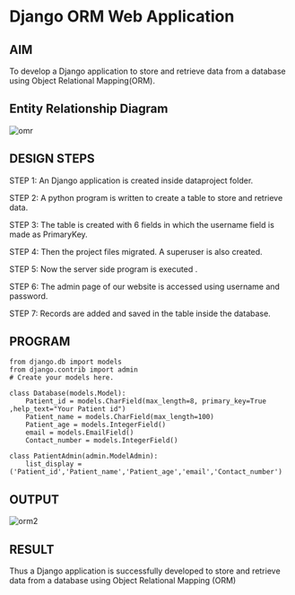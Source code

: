 # Django ORM Web Application

## AIM
To develop a Django application to store and retrieve data from a database using Object Relational Mapping(ORM).

## Entity Relationship Diagram
![omr](https://user-images.githubusercontent.com/119389139/214039397-d3a85cd1-2986-44e3-a350-4b6f15dfca0f.jpg)


## DESIGN STEPS
STEP 1:
An Django application is created inside dataproject folder.

STEP 2:
A python program is written to create a table to store and retrieve data.

STEP 3:
The table is created with 6 fields in which the username field is made as PrimaryKey.

STEP 4:
Then the project files migrated. A superuser is also created.

STEP 5:
Now the server side program is executed .

STEP 6:
The admin page of our website is accessed using username and password.

STEP 7:
Records are added and saved in the table inside the database.

## PROGRAM
```
from django.db import models
from django.contrib import admin
# Create your models here.

class Database(models.Model):
    Patient_id = models.CharField(max_length=8, primary_key=True ,help_text="Your Patient id")
    Patient_name = models.CharField(max_length=100)
    Patient_age = models.IntegerField()
    email = models.EmailField()
    Contact_number = models.IntegerField()

class PatientAdmin(admin.ModelAdmin):
    list_display = ('Patient_id','Patient_name','Patient_age','email','Contact_number')
```
## OUTPUT

![orm2 ](https://user-images.githubusercontent.com/119389139/214039613-03f59cbc-0423-4127-b3f6-7a8d33ef59b0.jpg)


## RESULT
Thus a Django application is successfully developed to store and retrieve data from a database using Object Relational Mapping (ORM)
